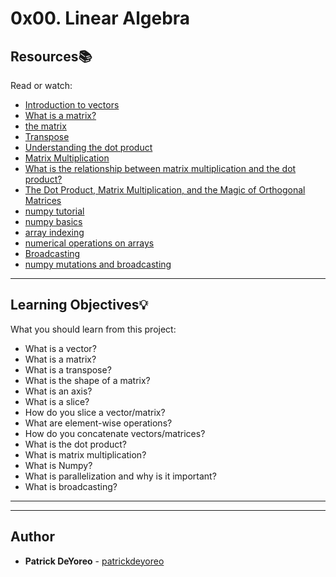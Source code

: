 # 0x00. Linear Algebra

## Resources:books:
Read or watch:
* [Introduction to vectors](https://intranet.hbtn.io/rltoken/C05mTOfKzZgz_AVSosNKIw)
* [What is a matrix?](https://intranet.hbtn.io/rltoken/vLe4BBPfmLXy2s_Idqo87w)
* [the matrix](https://intranet.hbtn.io/rltoken/Zad2ReJ9SU4IuQ3ZX986qw)
* [Transpose](https://intranet.hbtn.io/rltoken/xHWwQjqH9tgEcskvFQaV7A)
* [Understanding the dot product](https://intranet.hbtn.io/rltoken/2tYcOFY35stXjd0nhTpgFA)
* [Matrix Multiplication](https://intranet.hbtn.io/rltoken/pV4znghCxaXAAny4Ou-cNw)
* [What is the relationship between matrix multiplication and the dot product?](https://intranet.hbtn.io/rltoken/ih50DhE4FvilyItYPo1x5A)
* [The Dot Product, Matrix Multiplication, and the Magic of Orthogonal Matrices](https://intranet.hbtn.io/rltoken/DnAvjbmojZutluWV9OJVOg)
* [numpy tutorial](https://intranet.hbtn.io/rltoken/MBHHb0eiN0OummbEdI9g_Q)
* [numpy basics](https://intranet.hbtn.io/rltoken/L8RdIDGi3GGO-_erGcMORg)
* [array indexing](https://intranet.hbtn.io/rltoken/1LPk4EosRetS_C7eX-mQNA)
* [numerical operations on arrays](https://intranet.hbtn.io/rltoken/slRzAgt6aom5-Nj5XSdUcQ)
* [Broadcasting](https://intranet.hbtn.io/rltoken/xgq6QIOHufhg8lHCZn0jwA)
* [numpy mutations and broadcasting](https://intranet.hbtn.io/rltoken/_xAi5jn30vdpvm1cyy03mw)

---
## Learning Objectives:bulb:
What you should learn from this project:

* What is a vector? 
* What is a matrix?
* What is a transpose?
* What is the shape of a matrix?
* What is an axis?
* What is a slice?
* How do you slice a vector/matrix?
* What are element-wise operations?
* How do you concatenate vectors/matrices?
* What is the dot product?
* What is matrix multiplication?
* What is Numpy?
* What is parallelization and why is it important?
* What is broadcasting?

---
---

## Author
* **Patrick DeYoreo** - [patrickdeyoreo](github.com/patrickdeyoreo)